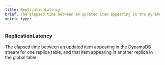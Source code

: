 ```yaml
---
title: ReplicationLatency
brief: The elapsed time between an updated item appearing in the DynamoDB stream for one replica table, and that item appearing in another replica in the global table.
metric_type:
---
```

### ReplicationLatency

The elapsed time between an updated item appearing in the DynamoDB stream for one replica table, and that item appearing in another replica in the global table.
